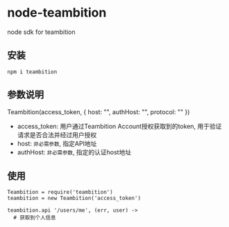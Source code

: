 # node-teambition
node sdk for teambition

## 安装
```
npm i teambition
```

## 参数说明

Teambition(access_token, { host: "", authHost: "", protocol: "" })

- access_token: 用户通过Teambition Account授权获取到的token, 用于验证请求是否合法并经过用户授权
- host: `非必需参数`, 指定API地址
- authHost: `非必需参数`, 指定的认证host地址


## 使用
```
Teambition = require('teambition')
teambition = new Teambition('access_token')

teambition.api '/users/me', (err, user) ->
  # 获取到个人信息
```